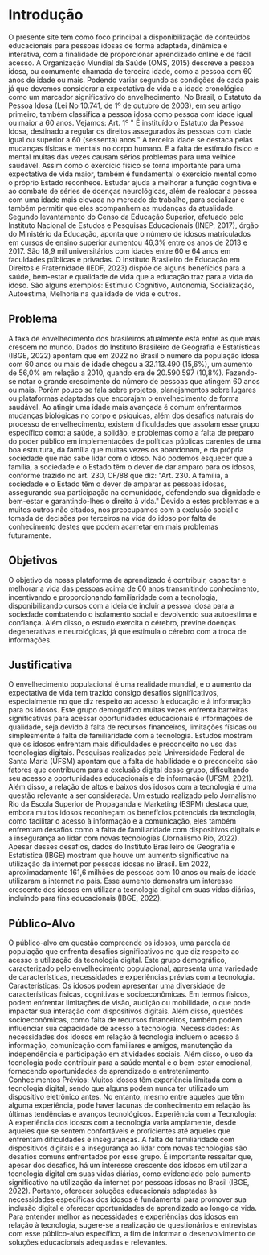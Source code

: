 # Introdução

O presente site tem como foco principal a disponibilização de conteúdos educacionais para pessoas idosas de forma adaptada, dinâmica e interativa, com a finalidade de proporcionar aprendizado online e de fácil acesso.
A Organização Mundial da Saúde (OMS, 2015) descreve a pessoa idosa, ou comumente chamada de terceira idade, como a pessoa com 60 anos de idade ou mais. Podendo variar segundo as condições de cada país já que devemos considerar a expectativa de vida e a idade cronológica como um marcador significativo do envelhecimento. No Brasil, o Estatuto da Pessoa Idosa (Lei No 10.741, de 1º de outubro de 2003), em seu artigo primeiro, também classifica a pessoa idosa como pessoa com idade igual ou maior a 60 anos. 
Vejamos:
Art. 1º " É instituído o Estatuto da Pessoa Idosa, destinado a regular os direitos assegurados às pessoas com idade igual ou superior a 60 (sessenta) anos."
A terceira idade se destaca pelas mudanças físicas e mentais no corpo humano. E a falta de estímulo físico e mental muitas das vezes causam sérios problemas para uma velhice saudável. Assim como o exercício físico se torna importante para uma expectativa de vida maior, também é fundamental o exercício mental como o próprio Estado reconhece. Estudar ajuda a melhorar a função cognitiva e ao combate de séries de doenças neurológicas, além de realocar a pessoa com uma idade mais elevada no mercado de trabalho, para socializar e também permitir que eles acompanhem as mudanças da atualidade.
Segundo levantamento do Censo da Educação Superior, efetuado pelo Instituto Nacional de Estudos e Pesquisas Educacionais (INEP, 2017), órgão do Ministério da Educação, aponta que o número de idosos matriculados em cursos de ensino superior aumentou 46,3% entre os anos de 2013 e 2017. São 18,9 mil universitários com idades entre 60 e 64 anos em faculdades públicas e privadas.
O Instituto Brasileiro de Educação em Direitos e Fraternidade (IEDF, 2023) dispõe de alguns benefícios para a saúde, bem-estar e qualidade de vida que a educação traz para a vida do idoso. São alguns exemplos: Estímulo Cognitivo, Autonomia, Socialização, Autoestima, Melhoria na qualidade de vida e outros.

## Problema
A taxa de envelhecimento dos brasileiros atualmente está entre as que mais crescem no mundo. Dados do Instituto Brasileiro de Geografia e Estatísticas (IBGE, 2022) apontam que em 2022 no Brasil o número da população idosa com 60 anos ou mais de idade chegou a 32.113.490 (15,6%), um aumento de 56,0% em relação a 2010, quando era de 20.590.597 (10,8%). Fazendo-se notar o grande crescimento do número de pessoas que atingem 60 anos ou mais. Porém pouco se fala sobre projetos, planejamentos sobre lugares ou plataformas adaptadas que encorajam o envelhecimento de forma saudável.
Ao atingir uma idade mais avançada é comum enfrentarmos mudanças biológicas no corpo e psíquicas, além dos desafios naturais do processo de envelhecimento, existem dificuldades que assolam esse grupo específico como: a saúde, a solidão, e problemas como a falta de preparo do poder público em implementações de políticas públicas carentes de uma boa estrutura, da família que muitas vezes os abandonam, e da própria sociedade que não sabe lidar com o idoso.
Não podemos esquecer que a família, a sociedade e o Estado têm o dever de dar amparo para os idosos, conforme trazido no art. 230, CF/88 que diz:
"Art. 230. A família, a sociedade e o Estado têm o dever de amparar as pessoas idosas, assegurando sua participação na comunidade, defendendo sua dignidade e bem-estar e garantindo-lhes o direito à vida."
Devido a estes problemas e a muitos outros não citados, nos preocupamos com a exclusão social e tomada de decisões por terceiros na vida do idoso por falta de conhecimento destes que podem acarretar em mais problemas futuramente.

## Objetivos

O objetivo da nossa plataforma de aprendizado é contribuir, capacitar e melhorar a vida das pessoas acima de 60 anos transmitindo conhecimento, incentivando e proporcionando familiaridade com a tecnologia, disponibilizando cursos com a ideia de incluir a pessoa idosa para a sociedade combatendo o isolamento social e devolvendo sua autoestima e confiança. Além disso, o estudo exercita o cérebro, previne doenças degenerativas e neurológicas, já que estimula o cérebro com a troca de informações.

## Justificativa

O envelhecimento populacional é uma realidade mundial, e o aumento da expectativa de vida tem trazido consigo desafios significativos, especialmente no que diz respeito ao acesso à educação e à informação para os idosos. Este grupo demográfico muitas vezes enfrenta barreiras significativas para acessar oportunidades educacionais e informações de qualidade, seja devido à falta de recursos financeiros, limitações físicas ou simplesmente à falta de familiaridade com a tecnologia.
Estudos mostram que os idosos enfrentam mais dificuldades e preconceito no uso das tecnologias digitais. Pesquisas realizadas pela Universidade Federal de Santa Maria (UFSM) apontam que a falta de habilidade e o preconceito são fatores que contribuem para a exclusão digital desse grupo, dificultando seu acesso a oportunidades educacionais e de informação (UFSM, 2021).
Além disso, a relação de altos e baixos dos idosos com a tecnologia é uma questão relevante a ser considerada. Um estudo realizado pelo Jornalismo Rio da Escola Superior de Propaganda e Marketing (ESPM) destaca que, embora muitos idosos reconheçam os benefícios potenciais da tecnologia, como facilitar o acesso à informação e a comunicação, eles também enfrentam desafios como a falta de familiaridade com dispositivos digitais e a insegurança ao lidar com novas tecnologias (Jornalismo Rio, 2022).
Apesar desses desafios, dados do Instituto Brasileiro de Geografia e Estatística (IBGE) mostram que houve um aumento significativo na utilização da internet por pessoas idosas no Brasil. Em 2022, aproximadamente 161,6 milhões de pessoas com 10 anos ou mais de idade utilizaram a internet no país. Esse aumento demonstra um interesse crescente dos idosos em utilizar a tecnologia digital em suas vidas diárias, incluindo para fins educacionais (IBGE, 2022).

## Público-Alvo

O público-alvo em questão compreende os idosos, uma parcela da população que enfrenta desafios significativos no que diz respeito ao acesso e utilização da tecnologia digital. 
Este grupo demográfico, caracterizado pelo envelhecimento populacional, apresenta uma variedade de características, necessidades e experiências prévias com a tecnologia.
Características: Os idosos podem apresentar uma diversidade de características físicas, cognitivas e socioeconômicas. Em termos físicos, podem enfrentar limitações de visão, audição ou mobilidade, o que pode impactar sua interação com dispositivos digitais. Além disso, questões socioeconômicas, como falta de recursos financeiros, também podem influenciar sua capacidade de acesso à tecnologia.
Necessidades: As necessidades dos idosos em relação à tecnologia incluem o acesso à informação, comunicação com familiares e amigos, manutenção da independência e participação em atividades sociais. Além disso, o uso da tecnologia pode contribuir para a saúde mental e o bem-estar emocional, fornecendo oportunidades de aprendizado e entretenimento.
Conhecimentos Prévios: Muitos idosos têm experiência limitada com a tecnologia digital, sendo que alguns podem nunca ter utilizado um dispositivo eletrônico antes. No entanto, mesmo entre aqueles que têm alguma experiência, pode haver lacunas de conhecimento em relação às últimas tendências e avanços tecnológicos.
Experiência com a Tecnologia: A experiência dos idosos com a tecnologia varia amplamente, desde aqueles que se sentem confortáveis e proficientes até aqueles que enfrentam dificuldades e inseguranças. A falta de familiaridade com dispositivos digitais e a insegurança ao lidar com novas tecnologias são desafios comuns enfrentados por esse grupo.
É importante ressaltar que, apesar dos desafios, há um interesse crescente dos idosos em utilizar a tecnologia digital em suas vidas diárias, como evidenciado pelo aumento significativo na utilização da internet por pessoas idosas no Brasil (IBGE, 2022). Portanto, oferecer soluções educacionais adaptadas às necessidades específicas dos idosos é fundamental para promover sua inclusão digital e oferecer oportunidades de aprendizado ao longo da vida.
Para entender melhor as necessidades e experiências dos idosos em relação à tecnologia, sugere-se a realização de questionários e entrevistas com esse público-alvo específico, a fim de informar o desenvolvimento de soluções educacionais adequadas e relevantes.


